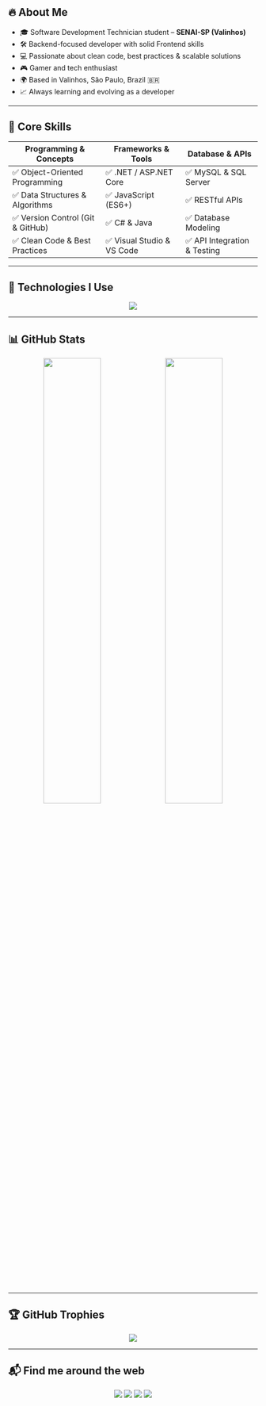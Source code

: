 #         
       
## 🔥 About Me

- 🎓 Software Development Technician student – **SENAI-SP (Valinhos)**
- 🛠️ Backend-focused developer with solid Frontend skills
- 💻 Passionate about clean code, best practices & scalable solutions
- 🎮 Gamer and tech enthusiast
- 🌍 Based in Valinhos, São Paulo, Brazil 🇧🇷
- 📈 Always learning and evolving as a developer

---

## 🧠 Core Skills

| Programming & Concepts           | Frameworks & Tools         | Database & APIs              |
|----------------------------------|-----------------------------|------------------------------|
| ✅ Object-Oriented Programming   | ✅ .NET / ASP.NET Core       | ✅ MySQL & SQL Server        |
| ✅ Data Structures & Algorithms  | ✅ JavaScript (ES6+)         | ✅ RESTful APIs              |
| ✅ Version Control (Git & GitHub)| ✅ C# & Java                 | ✅ Database Modeling         |
| ✅ Clean Code & Best Practices   | ✅ Visual Studio & VS Code   | ✅ API Integration & Testing |

---

## 🚀 Technologies I Use

<div align="center">
  <img src="https://skillicons.dev/icons?i=dotnet,java,javascript,mysql,vscode,postman,figma,photoshop" />
</div>

---

## 📊 GitHub Stats

<div align="center">
  <img width="48%" src="https://github-readme-stats.vercel.app/api?username=JhonatanFavoreto&show_icons=true&count_private=true&hide_border=true&title_color=00ccff&icon_color=1c4966&text_color=c9d1d9&bg_color=0d1117" />
  <img width="48%" src="https://github-readme-stats.vercel.app/api/top-langs/?username=JhonatanFavoreto&layout=compact&hide_border=true&title_color=00ccff&text_color=225566&bg_color=0d1117" />
</div>

---

## 🏆 GitHub Trophies

<div align="center">
  <img src="https://github-profile-trophy.vercel.app/?username=JhonatanFavoreto&theme=algolia&title=Commit,Repositories,Followers,PullRequest&margin-w=15&margin-h=15" />
</div>

---

## 📬 Find me around the web

<div align="center">
  <a href="https://linkedin.com/in/jhonatan-henrique-favoreto-72017434b" target="_blank"><img src="https://img.shields.io/badge/-LinkedIn-%230077B5?style=for-the-badge&logo=linkedin&logoColor=white" /></a>
  <a href="https://instagram.com/jhonatanfavoreto" target="_blank"><img src="https://img.shields.io/badge/-Instagram-%23E4405F?style=for-the-badge&logo=instagram&logoColor=white" /></a>
  <a href="mailto:jhonatan.favoreto18@gmail.com"><img src="https://img.shields.io/badge/-Email-%23333?style=for-the-badge&logo=gmail&logoColor=white" /></a>
  <a href="https://leetcode.com/jhonatanfavoreto" target="_blank"><img src="https://img.shields.io/badge/-LeetCode-%23FFA116?style=for-the-badge&logo=leetcode&logoColor=white" /></a>
</div>

#